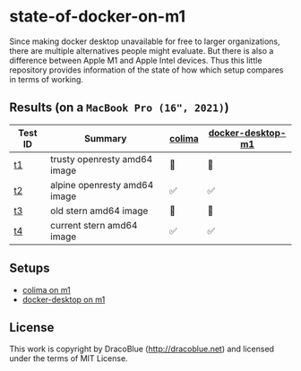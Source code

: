 # state-of-docker-on-m1

Since making docker desktop unavailable for free to larger organizations, there are multiple alternatives people might
evaluate. But there is also a difference between Apple M1 and Apple Intel devices. Thus this little repository provides
information of the state of how which setup compares in terms of working.

## Results (on a `MacBook Pro (16", 2021)`)

| Test ID             | Summary                      | [colima](./setups/colima-m1.md)  | [docker-desktop-m1](./setups/docker-desktop-m1.md) |
|---------------------|------------------------------|----------------------------------|---------------------------------------------------|
| [t1](./tests/t1.sh) | trusty openresty amd64 image | 🛑                               | 🛑                                                  |
| [t2](./tests/t2.sh) | alpine openresty amd64 image | ✅                               | ✅                                                  |
| [t3](./tests/t3.sh) | old stern amd64 image        | 🛑                               | 🛑                                                  |
| [t4](./tests/t4.sh) | current stern amd64 image    | ✅                               | ✅                                                  |

## Setups

* [colima on m1](./setups/colima-m1.md)
* [docker-desktop on m1](./setups/docker-desktop-m1.md)

## License

This work is copyright by DracoBlue (http://dracoblue.net) and licensed under the terms of MIT License.